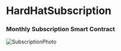 # HardHatSubscription

### Monthly Subscription Smart Contract
![SubscriptionPhoto](https://user-images.githubusercontent.com/61128114/229374245-7af88bee-f7aa-4cb8-b67b-0215228f30ed.png)
